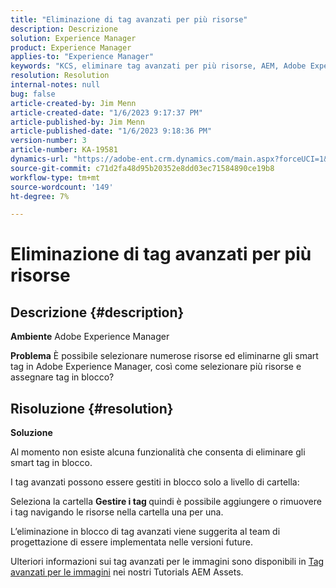 ```yaml
---
title: "Eliminazione di tag avanzati per più risorse"
description: Descrizione
solution: Experience Manager
product: Experience Manager
applies-to: "Experience Manager"
keywords: "KCS, eliminare tag avanzati per più risorse, AEM, Adobe Experience Manager, FAQ"
resolution: Resolution
internal-notes: null
bug: false
article-created-by: Jim Menn
article-created-date: "1/6/2023 9:17:37 PM"
article-published-by: Jim Menn
article-published-date: "1/6/2023 9:18:36 PM"
version-number: 3
article-number: KA-19581
dynamics-url: "https://adobe-ent.crm.dynamics.com/main.aspx?forceUCI=1&pagetype=entityrecord&etn=knowledgearticle&id=3bb68f86-078e-ed11-81ac-6045bd006704"
source-git-commit: c71d2fa48d95b20352e8dd03ec71584890ce19b8
workflow-type: tm+mt
source-wordcount: '149'
ht-degree: 7%

---
```


# Eliminazione di tag avanzati per più risorse

## Descrizione {#description}


<b>Ambiente</b>
Adobe Experience Manager

<b>Problema</b>
È possibile selezionare numerose risorse ed eliminarne gli smart tag in Adobe Experience Manager, così come selezionare più risorse e assegnare tag in blocco?


## Risoluzione {#resolution}


<b>Soluzione</b>

Al momento non esiste alcuna funzionalità che consenta di eliminare gli smart tag in blocco.

I tag avanzati possono essere gestiti in blocco solo a livello di cartella:

Seleziona la cartella  <b>Gestire i tag </b>quindi è possibile aggiungere o rimuovere i tag navigando le risorse nella cartella una per una.

L’eliminazione in blocco di tag avanzati viene suggerita al team di progettazione di essere implementata nelle versioni future.

Ulteriori informazioni sui tag avanzati per le immagini sono disponibili in [Tag avanzati per le immagini](https://experienceleague.adobe.com/docs/experience-manager-learn/assets/metadata/image-smart-tags.html?lang=it) nei nostri Tutorials AEM Assets.
